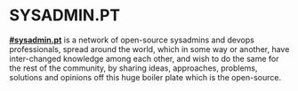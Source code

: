 # SYSADMIN.PT

[**\#sysadmin.pt**](http://sysadmin.pt) is a network of open-source sysadmins and devops professionals, spread around the world, which
in some way or another, have inter-changed knowledge among each other, and wish to do the same for the rest of
the community, by sharing ideas, approaches, problems, solutions and opinions off this huge boiler plate which is
the open-source.

